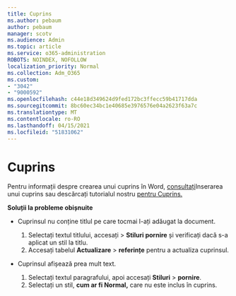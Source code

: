 ```yaml
---
title: Cuprins
ms.author: pebaum
author: pebaum
manager: scotv
ms.audience: Admin
ms.topic: article
ms.service: o365-administration
ROBOTS: NOINDEX, NOFOLLOW
localization_priority: Normal
ms.collection: Adm_O365
ms.custom:
- "3042"
- "9000592"
ms.openlocfilehash: c44e18d349624d9fed172bc3ffecc59b41717dda
ms.sourcegitcommit: 8bc60ec34bc1e40685e3976576e04a2623f63a7c
ms.translationtype: MT
ms.contentlocale: ro-RO
ms.lasthandoff: 04/15/2021
ms.locfileid: "51831062"
---
```

# <a name="table-of-contents"></a>Cuprins

Pentru informații despre crearea unui cuprins în Word, [consultați](https://support.office.com/article/882e8564-0edb-435e-84b5-1d8552ccf0c0)Inserarea unui cuprins sau descărcați tutorialul nostru [pentru Cuprins.](https://go.microsoft.com/fwlink/?linkid=2065106)

**Soluții la probleme obișnuite**

- Cuprinsul nu conține titlul pe care tocmai l-ați adăugat la document.
  1. Selectați textul titlului, accesați   >  **Stiluri pornire** și verificați dacă s-a aplicat un stil la titlu.
  2. Accesați tabelul **Actualizare**  >  **referințe** pentru a actualiza cuprinsul.

- Cuprinsul afișează prea mult text. 
  1. Selectați textul paragrafului, apoi accesați **Stiluri**  >  **pornire**.
  2. Selectați un stil, **cum ar fi Normal,** care nu este inclus în cuprins.